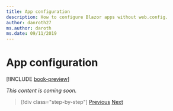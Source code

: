 ```yaml
---
title: App configuration
description: How to configure Blazor apps without web.config.
author: danroth27
ms.author: daroth
ms.date: 09/11/2019
---
```

# App configuration

[!INCLUDE [book-preview](../../../includes/book-preview.md)]

*This content is coming soon.*

>[!div class="step-by-step"]
>[Previous](middleware.md)
>[Next](security-authentication-authorization.md)
